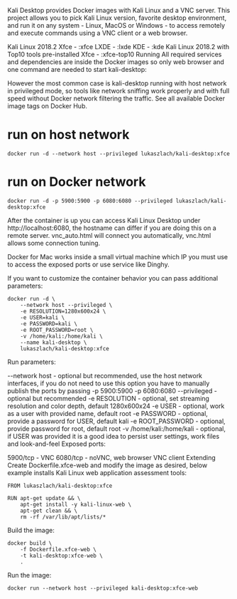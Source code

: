 
Kali Desktop provides Docker images with Kali Linux and a VNC server. This project allows you to pick Kali Linux version, favorite desktop environment, and run it on any system - Linux, MacOS or Windows - to access remotely and execute commands using a VNC client or a web browser.



Kali Linux 2018.2
Xfce - :xfce
LXDE - :lxde
KDE - :kde
Kali Linux 2018.2 with Top10 tools pre-installed
Xfce - :xfce-top10
Running
All required services and dependencies are inside the Docker images so only web browser and one command are needed to start kali-desktop:



However the most common case is kali-desktop running with host network in privileged mode, so tools like network sniffing work properly and with full speed without Docker network filtering the traffic. See all available Docker image tags on Docker Hub.

# run on host network
```
docker run -d --network host --privileged lukaszlach/kali-desktop:xfce
```

# run on Docker network
```
docker run -d -p 5900:5900 -p 6080:6080 --privileged lukaszlach/kali-desktop:xfce
```

After the container is up you can access Kali Linux Desktop under http://localhost:6080, the hostname can differ if you are doing this on a remote server. vnc_auto.html will connect you automatically, vnc.html allows some connection tuning.

Docker for Mac works inside a small virtual machine which IP you must use to access the exposed ports or use service like Dinghy.

If you want to customize the container behavior you can pass additional parameters:

```
docker run -d \
    --network host --privileged \
    -e RESOLUTION=1280x600x24 \
    -e USER=kali \
    -e PASSWORD=kali \
    -e ROOT_PASSWORD=root \
    -v /home/kali:/home/kali \
    --name kali-desktop \
    lukaszlach/kali-desktop:xfce
```

Run parameters:

--network host - optional but recommended, use the host network interfaces, if you do not need to use this option you have to manually publish the ports by passing -p 5900:5900 -p 6080:6080
--privileged - optional but recommended
-e RESOLUTION - optional, set streaming resolution and color depth, default 1280x600x24
-e USER - optional, work as a user with provided name, default root
-e PASSWORD - optional, provide a password for USER, default kali
-e ROOT_PASSWORD - optional, provide password for root, default root
-v /home/kali:/home/kali - optional, if USER was provided it is a good idea to persist user settings, work files and look-and-feel
Exposed ports:

5900/tcp - VNC
6080/tcp - noVNC, web browser VNC client
Extending
Create Dockerfile.xfce-web and modify the image as desired, below example installs Kali Linux web application assessment tools:

```
FROM lukaszlach/kali-desktop:xfce

RUN apt-get update && \
    apt-get install -y kali-linux-web \
    apt-get clean && \
    rm -rf /var/lib/apt/lists/*
```

Build the image:

```
docker build \
    -f Dockerfile.xfce-web \
    -t kali-desktop:xfce-web \
    .
```

Run the image:

```
docker run --network host --privileged kali-desktop:xfce-web
```
